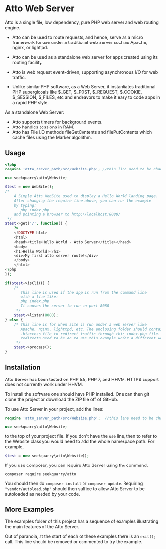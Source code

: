 Atto Web Server
===============
Atto is a single file, low dependency, pure PHP web server and web routing
engine.

 * Atto can be used to route requests, and hence, serve as a micro
 framework for use under a traditional web server such as Apache, nginx,
 or lighttpd. 
 
 * Atto can be used as a standalone web server for apps 
 created using its routing facility. 
 
 * Atto is web request event-driven, supporting
 asynchronous I/O for web traffic.
 
 * Unlike similar PHP software, as a Web Server, it instantiates traditional
 PHP superglobals like $_GET, $_POST, $_REQUEST, $_COOKIE, $_SESSION,
 $_FILES, etc and endeavors to make it easy to code apps in a rapid PHP style.
 
As a standalone Web Server:

 * Atto supports timers for background events.
 * Atto handles sessions in RAM.
 * Atto has File I/O methods fileGetContents and filePutContents which cache
   files using the Marker algorithm.
 
Usage
-----------
```php
<?php
require 'atto_server_path/src/Website.php'; //this line need to be changed

use seekquarry\atto\Website;

$test = new WebSite();
/*
    A Simple Atto WebSite used to display a Hello World landing page.
    After changing the require line above, you can run the example
    by typing:
       php index.php
    and pointing a browser to http://localhost:8080/
 */
$test->get('/', function() {
    ?>
    <!DOCTYPE html>
    <html>
    <head><title>Hello World - Atto Server</title></head>
    <body>
    <h1>Hello World!</h1>
    <div>My first atto server route!</div>
    </body>
    </html>
<?php
});

if($test->isCli()) {
    /*
       This line is used if the app is run from the command line
       with a line like:
       php index.php
       It causes the server to run on port 8080
     */
    $test->listen(8080);
} else {
    /* This line is for when site is run under a web server like
       Apache, nginx, lighttpd, etc. The enclosing folder should contain an
       .htaccess file to redirect traffic through this index.php file. So
       redirects need to be on to use this example under a different web server.
     */
    $test->process();
}
```
 
Installation
------------

Atto Server has been tested on PHP 5.5, PHP 7, and HHVM. HTTPS support does 
not currently work under HHVM.

To install the software one should have PHP installed. One can then git clone 
the project or download the ZIP file off of GitHub.

To use Atto Server in your project, add the lines:
```php
require 'atto_server_path/src/Website.php';  //this line need to be changed

use seekquarry\atto\Website;
```
to the top of your project file. If you don't have the ``use`` line, then to
refer to the Website class you would need to add the whole namespace path.
For example,
```php
$test = new seekquarry\atto\Website();
```

If you use composer, you can require Atto Server using the command:
```
composer require seekquarry/atto
```
You should then do ``composer install`` or ``composer update``.
Requiring ``"vendor/autoload.php"`` should then suffice to allow 
Atto Server to be autoloaded as needed by your code.

More Examples
-------------

The examples folder of this project has a sequence of examples illustrating 
the main features of the Atto Server.

Out of paranoia, at the start of each of these examples there is an ``exit();``
call. This line should be removed or commented to try the example.
